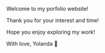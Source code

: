Welcome to my porfolio website!

Thank you for your interest and time!

Hope you enjoy exploring my work!

With love, Yolanda 🪻
